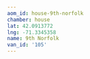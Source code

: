 ```yaml
---
aom_id: house-9th-norfolk
chamber: house
lat: 42.0913772
lng: -71.3345358
name: 9th Norfolk
van_id: '105'
---
```

